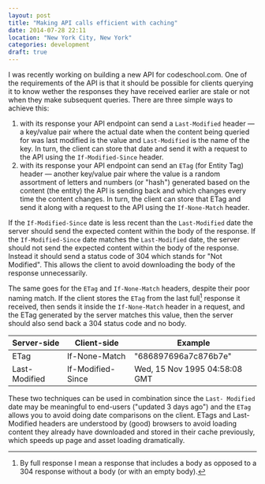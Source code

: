 ```yaml
---
layout: post
title: "Making API calls efficient with caching"
date: 2014-07-28 22:11
location: "New York City, New York"
categories: development
draft: true
---
```


I was recently working on building a new API for
codeschool.com. One of the requirements of the API is that it should be
possible for clients querying it to know wether the responses they have
received earlier are stale or not when they make subsequent queries.
There are three simple ways to achieve this:

1. with its response your API endpoint can send a `Last-Modified` header
   — a key/value pair where the actual date when the content being
   queried for was last modified is the value and `Last-Modified` is the
   name of the key. In turn, the client can store that date and send it
   with a request to the API using the `If-Modified-Since` header.
2. with its response your API endpoint can send an `ETag` (for Entity
   Tag) header — another key/value pair where the value is a random
   assortment of letters and numbers (or "hash") generated based on the
   content (the entity) the API is sending back and which changes every
   time the content changes. In turn, the client can store that ETag and
   send it along with a request to the API using the `If-None-Match`
   header.

If the `If-Modified-Since` date is less recent than the `Last-Modified`
date the server should send the expected content within the body of the
response. If the `If-Modified-Since` date matches the `Last-Modified`
date, the server should not send the expected content within the body of
the response. Instead it should send a status code of 304 which stands
for "Not Modified". This allows the client to avoid downloading the body
of the response unnecessarily.

The same goes for the `ETag` and `If-None-Match` headers, despite their
poor naming match. If the client stores the `ETag` from the last
full[^1] response it received, then sends it inside the `If-None-Match`
header in a request, and the ETag generated by the server matches this
value, then the server should also send back a 304 status code and no
body.

| Server-side    | Client-side        | Example                       |
|----------------|--------------------|-------------------------------|
| ETag           | If-None-Match      | "686897696a7c876b7e"          |
| Last-Modified  | If-Modified-Since  | Wed, 15 Nov 1995 04:58:08 GMT |

These two techniques can be used in combination since the `Last-
Modified` date may be meaningful to end-users ("updated 3 days ago") and
the `ETag` allows you to avoid doing date comparisons on the client.
ETags and Last-Modified headers are understood by (good) browsers to
avoid loading content they already have downloaded and stored in their
cache previously, which speeds up page and asset loading dramatically.

[^1]: By full response I mean a response that includes a body as opposed to a 304 response without a body (or with an empty body).
